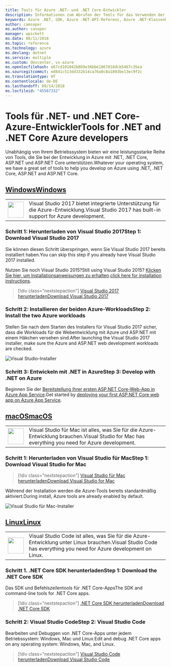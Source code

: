 ```yaml
---
title: Tools für Azure .NET- und .NET Core-Entwickler
description: Informationen zum Abrufen der Tools für das Verwenden der Azure .NET-Bibliotheken in einer Windows-, Linux- oder Mac-Umgebung
keywords: Azure .NET, SDK, Azure .NET-API-Referenz, Azure .NET-Klassenbibliothek
author: camsoper
ms.author: casoper
manager: wpickett
ms.date: 08/11/2018
ms.topic: reference
ms.technology: azure
ms.devlang: dotnet
ms.service: multiple
ms.custom: devcenter, vs-azure
ms.openlocfilehash: e67cd101842b8b9e36bbe1867818dcb5467c35ea
ms.sourcegitcommit: ed841c513dd332b14ca76a0c8a1893be13ec9f2c
ms.translationtype: HT
ms.contentlocale: de-DE
ms.lasthandoff: 09/14/2018
ms.locfileid: "45567332"
---
```

# <a name="tools-for-net-and-net-core-azure-developers"></a><span data-ttu-id="0ebb7-104">Tools für .NET- und .NET Core-Azure-Entwickler</span><span class="sxs-lookup"><span data-stu-id="0ebb7-104">Tools for .NET and .NET Core Azure developers</span></span>

<span data-ttu-id="0ebb7-105">Unabhängig von Ihrem Betriebssystem bieten wir eine leistungsstarke Reihe von Tools, die Sie bei der Entwicklung in Azure mit .NET, .NET Core, ASP.NET und ASP.NET Core unterstützen.</span><span class="sxs-lookup"><span data-stu-id="0ebb7-105">Whatever your operating system, we have a great set of tools to help you develop on Azure using .NET, .NET Core, ASP.NET and ASP.NET Core.</span></span>

## <a name="windowstabwindows"></a>[<span data-ttu-id="0ebb7-106">Windows</span><span class="sxs-lookup"><span data-stu-id="0ebb7-106">Windows</span></span>](#tab/windows)

<table>
  <tr>
    <td width="50">
        <img src="https://docs.microsoft.com/en-us/media/logos/logo_vs-ide.svg" width="50" height="50"></img>
    </td>
    <td>
        <span data-ttu-id="0ebb7-107">Visual Studio 2017 bietet integrierte Unterstützung für die Azure-Entwicklung.</span><span class="sxs-lookup"><span data-stu-id="0ebb7-107">Visual Studio 2017 has built-in support for Azure development.</span></span>
    </td>
  </tr>
</table>

### <a name="step-1-download-visual-studio-2017"></a><span data-ttu-id="0ebb7-108">Schritt 1: Herunterladen von Visual Studio 2017</span><span class="sxs-lookup"><span data-stu-id="0ebb7-108">Step 1: Download Visual Studio 2017</span></span>

<span data-ttu-id="0ebb7-109">Sie können diesen Schritt überspringen, wenn Sie Visual Studio 2017 bereits installiert haben.</span><span class="sxs-lookup"><span data-stu-id="0ebb7-109">You can skip this step if you already have Visual Studio 2017 installed.</span></span>

<span data-ttu-id="0ebb7-110">Nutzen Sie noch Visual Studio 2015?</span><span class="sxs-lookup"><span data-stu-id="0ebb7-110">Still using Visual Studio 2015?</span></span>  <span data-ttu-id="0ebb7-111">[Klicken Sie hier, um Installationsanweisungen zu erhalten](dotnet-sdk-vs2015-install.md).</span><span class="sxs-lookup"><span data-stu-id="0ebb7-111">[click here for installation instructions](dotnet-sdk-vs2015-install.md).</span></span>

> [!div class="nextstepaction"]
> [<span data-ttu-id="0ebb7-112">Visual Studio 2017 herunterladen</span><span class="sxs-lookup"><span data-stu-id="0ebb7-112">Download Visual Studio 2017</span></span>](https://www.visualstudio.com/downloads/)

### <a name="step-2-install-the-two-azure-workloads"></a><span data-ttu-id="0ebb7-113">Schritt 2: Installieren der beiden Azure-Workloads</span><span class="sxs-lookup"><span data-stu-id="0ebb7-113">Step 2: Install the two Azure workloads</span></span>

<span data-ttu-id="0ebb7-114">Stellen Sie nach dem Starten des Installers für Visual Studio 2017 sicher, dass die Workloads für die Webentwicklung mit Azure und ASP.NET mit einem Häkchen versehen sind.</span><span class="sxs-lookup"><span data-stu-id="0ebb7-114">After launching the Visual Studio 2017 installer, make sure the Azure and ASP.NET web development workloads are checked.</span></span>

![Visual Studio-Installer](media/dotnet-tools/azure-workloads.png)

### <a name="step-3-develop-with-net-on-azure"></a><span data-ttu-id="0ebb7-116">Schritt 3: Entwickeln mit .NET in Azure</span><span class="sxs-lookup"><span data-stu-id="0ebb7-116">Step 3: Develop with .NET on Azure</span></span>

<span data-ttu-id="0ebb7-117">Beginnen Sie der [Bereitstellung Ihrer ersten ASP.NET Core-Web-App in Azure App Service](https://docs.microsoft.com/azure/app-service-web/app-service-web-get-started-dotnet).</span><span class="sxs-lookup"><span data-stu-id="0ebb7-117">Get started by [deploying your first ASP.NET Core web app on Azure App Service](https://docs.microsoft.com/azure/app-service-web/app-service-web-get-started-dotnet).</span></span>

## <a name="macostabmacos"></a>[<span data-ttu-id="0ebb7-118">macOS</span><span class="sxs-lookup"><span data-stu-id="0ebb7-118">macOS</span></span>](#tab/macos)
<table>
  <tr>
    <td width="50">
        <img src="https://docs.microsoft.com/en-us/media/logos/logo_vs-mac.svg" width="50" height="50"></img>
    </td>
    <td>
        <span data-ttu-id="0ebb7-119">Visual Studio für Mac ist alles, was Sie für die Azure-Entwicklung brauchen.</span><span class="sxs-lookup"><span data-stu-id="0ebb7-119">Visual Studio for Mac has everything you need for Azure development.</span></span>
    </td>
  </tr>
</table>

### <a name="step-1-download-visual-studio-for-mac"></a><span data-ttu-id="0ebb7-120">Schritt 1: Herunterladen von Visual Studio für Mac</span><span class="sxs-lookup"><span data-stu-id="0ebb7-120">Step 1: Download Visual Studio for Mac</span></span>

> [!div class="nextstepaction"]
> [<span data-ttu-id="0ebb7-121">Visual Studio für Mac herunterladen</span><span class="sxs-lookup"><span data-stu-id="0ebb7-121">Download Visual Studio for Mac</span></span>](https://www.visualstudio.com/vs/visual-studio-mac/)

<span data-ttu-id="0ebb7-122">Während der Installation werden die Azure-Tools bereits standardmäßig aktiviert.</span><span class="sxs-lookup"><span data-stu-id="0ebb7-122">During install, Azure tools are already enabled by default.</span></span>

![Visual Studio für Mac-Installer](media/dotnet-tools/azure-vsmac.png)

## <a name="linuxtablinux"></a>[<span data-ttu-id="0ebb7-124">Linux</span><span class="sxs-lookup"><span data-stu-id="0ebb7-124">Linux</span></span>](#tab/linux)

<table>
  <tr>
    <td width="50">
        <img src="https://docs.microsoft.com/en-us/visualstudio/products/images/vs-code.svg" width="50" height="50"></img>
    </td>
    <td>
        <span data-ttu-id="0ebb7-125">Visual Studio Code ist alles, was Sie für die Azure-Entwicklung unter Linux brauchen.</span><span class="sxs-lookup"><span data-stu-id="0ebb7-125">Visual Studio Code has everything you need for Azure development on Linux.</span></span>
    </td>
  </tr>
</table>

### <a name="step-1-download-the-net-core-sdk"></a><span data-ttu-id="0ebb7-126">Schritt 1. .NET Core SDK herunterladen</span><span class="sxs-lookup"><span data-stu-id="0ebb7-126">Step 1: Download the .NET Core SDK</span></span>

<span data-ttu-id="0ebb7-127">Das SDK und Befehlszeilentools für .NET Core-Apps</span><span class="sxs-lookup"><span data-stu-id="0ebb7-127">The SDK and command-line tools for .NET Core apps.</span></span>

> [!div class="nextstepaction"]
> [<span data-ttu-id="0ebb7-128">.NET Core SDK herunterladen</span><span class="sxs-lookup"><span data-stu-id="0ebb7-128">Download .NET Core SDK</span></span>](https://www.microsoft.com/net/core)

### <a name="step-2-visual-studio-code"></a><span data-ttu-id="0ebb7-129">Schritt 2: Visual Studio Code</span><span class="sxs-lookup"><span data-stu-id="0ebb7-129">Step 2: Visual Studio Code</span></span>

<span data-ttu-id="0ebb7-130">Bearbeiten und Debuggen von .NET Core-Apps unter jedem Betriebssystem: Windows, Mac und Linux.</span><span class="sxs-lookup"><span data-stu-id="0ebb7-130">Edit and debug .NET Core apps on any operating system: Windows, Mac, and Linux.</span></span>

> [!div class="nextstepaction"]
> [<span data-ttu-id="0ebb7-131">Visual Studio Code herunterladen</span><span class="sxs-lookup"><span data-stu-id="0ebb7-131">Download Visual Studio Code</span></span>](https://code.visualstudio.com)
